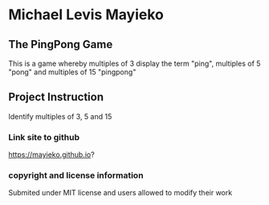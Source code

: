 # Michael Levis Mayieko
## The PingPong Game
This is a game whereby multiples of 3 display the term "ping", multiples of 5 "pong" and multiples of 15 "pingpong"
## Project Instruction
Identify multiples of 3, 5 and 15
### Link site to github
https://mayieko.github.io?
### copyright and license information
Submited under MIT license and users allowed to modify their work
